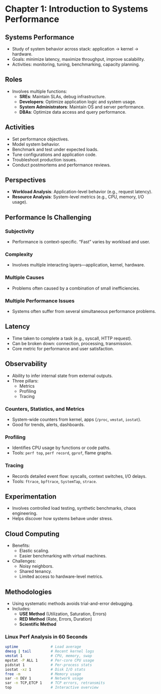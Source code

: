 # Chapter 1: Introduction to Systems Performance

## Systems Performance
- Study of system behavior across stack: application -> kernel -> hardware.
- Goals: minimize latency, maximize throughput, improve scalability.
- Activities: monitoring, tuning, benchmarking, capacity planning.

## Roles
- Involves multiple functions:
  - **SREs**: Maintain SLAs, debug infrastructure.
  - **Developers**: Optimize application logic and system usage.
  - **System Administrators**: Maintain OS and server performance.
  - **DBAs**: Optimize data access and query performance.

## Activities
- Set performance objectives.
- Model system behavior.
- Benchmark and test under expected loads.
- Tune configurations and application code.
- Troubleshoot production issues.
- Conduct postmortems and performance reviews.

## Perspectives
- **Workload Analysis**: Application-level behavior (e.g., request latency).
- **Resource Analysis**: System-level metrics (e.g., CPU, memory, I/O usage).

## Performance Is Challenging

### Subjectivity
- Performance is context-specific. “Fast” varies by workload and user.

### Complexity
- Involves multiple interacting layers—application, kernel, hardware.

### Multiple Causes
- Problems often caused by a combination of small inefficiencies.

### Multiple Performance Issues
- Systems often suffer from several simultaneous performance problems.

## Latency
- Time taken to complete a task (e.g., syscall, HTTP request).
- Can be broken down: connection, processing, transmission.
- Core metric for performance and user satisfaction.

## Observability
- Ability to infer internal state from external outputs.
- Three pillars:
  - Metrics
  - Profiling
  - Tracing

### Counters, Statistics, and Metrics
- System-wide counters from kernel, apps (`/proc`, `vmstat`, `iostat`).
- Good for trends, alerts, dashboards.

### Profiling
- Identifies CPU usage by functions or code paths.
- Tools: `perf top`, `perf record`, `gprof`, flame graphs.

### Tracing
- Records detailed event flow: syscalls, context switches, I/O delays.
- Tools: `ftrace`, `bpftrace`, `SystemTap`, `strace`.

## Experimentation
- Involves controlled load testing, synthetic benchmarks, chaos engineering.
- Helps discover how systems behave under stress.

## Cloud Computing
- Benefits:
  - Elastic scaling.
  - Easier benchmarking with virtual machines.
- Challenges:
  - Noisy neighbors.
  - Shared tenancy.
  - Limited access to hardware-level metrics.

## Methodologies
- Using systematic methods avoids trial-and-error debugging.
- Includes:
  - **USE Method** (Utilization, Saturation, Errors)
  - **RED Method** (Rate, Errors, Duration)
  - **Scientific Method**

### Linux Perf Analysis in 60 Seconds

```bash
uptime               # Load average
dmesg | tail         # Recent kernel logs
vmstat 1             # CPU, memory, swap
mpstat -P ALL 1      # Per-core CPU usage
pidstat 1            # Per-process stats
iostat -xz 1         # Disk I/O stats
free -m              # Memory usage
sar -n DEV 1         # Network usage
sar -n TCP,ETCP 1    # TCP errors, retransmits
top                  # Interactive overview
